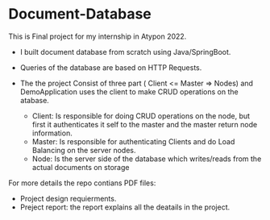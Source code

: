 # Document-Database
This is Final project for my internship in Atypon 2022.

- I built document database from scratch using Java/SpringBoot.
- Queries of the database are based on HTTP Requests.

- The the project Consist of three part ( Client <= Master => Nodes)  and DemoApplication uses the client to make CRUD operations on the atabase.

  - Client: Is responsible for doing CRUD operations on the node, but first it authenticates it self to the master and the master return node information.
  - Master: Is responsible for authenticating Clients and do Load Balancing on the server nodes.
  - Node: Is the server side of the database which writes/reads from the actual documents on storage

For more details the repo contians PDF files:
- Project design requierments.
- Preject report: the report explains all the deatails in the project.
